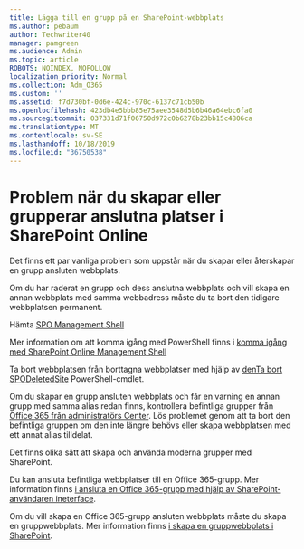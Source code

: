 ```yaml
---
title: Lägga till en grupp på en SharePoint-webbplats
ms.author: pebaum
author: Techwriter40
manager: pamgreen
ms.audience: Admin
ms.topic: article
ROBOTS: NOINDEX, NOFOLLOW
localization_priority: Normal
ms.collection: Adm_O365
ms.custom: ''
ms.assetid: f7d730bf-0d6e-424c-970c-6137c71cb50b
ms.openlocfilehash: 423db4e5bbb85e75aee3548d5b6b46a64ebc6fa0
ms.sourcegitcommit: 037331d71f06750d972c0b6278b23bb15c4806ca
ms.translationtype: MT
ms.contentlocale: sv-SE
ms.lasthandoff: 10/18/2019
ms.locfileid: "36750538"
---
```

# <a name="issues-when-creating-or-group-connected-sites-in-sharepoint-online"></a>Problem när du skapar eller grupperar anslutna platser i SharePoint Online

Det finns ett par vanliga problem som uppstår när du skapar eller återskapar en grupp ansluten webbplats.

 Om du har raderat en grupp och dess anslutna webbplats och vill skapa en annan webbplats med samma webbadress måste du ta bort den tidigare webbplatsen permanent.

Hämta [SPO Management Shell](https://support.office.com/article/introduction-to-the-sharepoint-online-management-shell-c16941c3-19b4-4710-8056-34c034493429)

 Mer information om att komma igång med PowerShell finns i [komma igång med SharePoint Online Management Shell](https://docs.microsoft.com/powershell/module/sharepoint-online/remove-sposite?view=sharepoint-ps)

Ta bort webbplatsen från borttagna webbplatser med hjälp av [denTa bort SPODeletedSite](https://docs.microsoft.com/powershell/module/sharepoint-online/remove-sposite?view=sharepoint-ps) PowerShell-cmdlet.

Om du skapar en grupp ansluten webbplats och får en varning en annan grupp med samma alias redan finns, kontrollera befintliga grupper från [Office 365 från administratörs Center](https://admin.microsoft.com/Adminportal/Home?source=applauncher#/groups). Lös problemet genom att ta bort den befintliga gruppen om den inte längre behövs eller skapa webbplatsen med ett annat alias tilldelat.

Det finns olika sätt att skapa och använda moderna grupper med SharePoint.

Du kan ansluta befintliga webbplatser till en Office 365-grupp. Mer information finns [i ansluta en Office 365-grupp med hjälp av SharePoint-användaren ineterface](https://docs.microsoft.com/sharepoint/dev/transform/modernize-connect-to-office365-group#connect-an-office-365-group-using-the-sharepoint-user-interface).

Om du vill skapa en Office 365-grupp ansluten webbplats måste du skapa en gruppwebbplats. Mer information finns [i skapa en gruppwebbplats i SharePoint](https://support.office.com/article/create-a-team-site-in-sharepoint-ef10c1e7-15f3-42a3-98aa-b5972711777d).

